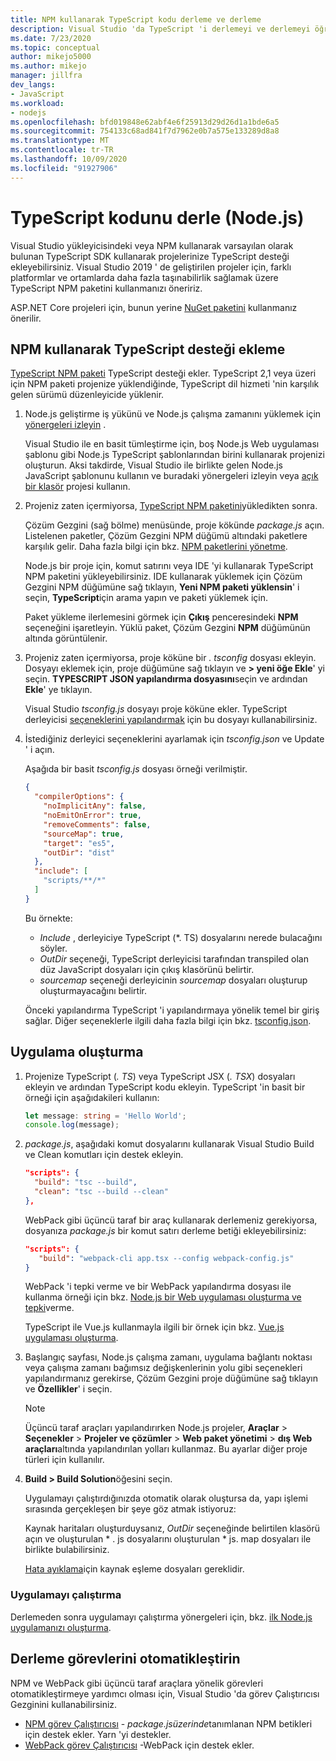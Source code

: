 ```yaml
---
title: NPM kullanarak TypeScript kodu derleme ve derleme
description: Visual Studio 'da TypeScript 'i derlemeyi ve derlemeyi öğrenin.
ms.date: 7/23/2020
ms.topic: conceptual
author: mikejo5000
ms.author: mikejo
manager: jillfra
dev_langs:
- JavaScript
ms.workload:
- nodejs
ms.openlocfilehash: bfd019848e62abf4e6f25913d29d26d1a1bde6a5
ms.sourcegitcommit: 754133c68ad841f7d7962e0b7a575e133289d8a8
ms.translationtype: MT
ms.contentlocale: tr-TR
ms.lasthandoff: 10/09/2020
ms.locfileid: "91927906"
---
```

# <a name="compile-typescript-code-nodejs"></a>TypeScript kodunu derle (Node.js)

Visual Studio yükleyicisindeki veya NPM kullanarak varsayılan olarak bulunan TypeScript SDK kullanarak projelerinize TypeScript desteği ekleyebilirsiniz. Visual Studio 2019 ' de geliştirilen projeler için, farklı platformlar ve ortamlarda daha fazla taşınabilirlik sağlamak üzere TypeScript NPM paketini kullanmanızı öneririz.

ASP.NET Core projeleri için, bunun yerine [NuGet paketini](../javascript/compile-typescript-code-nuget.md) kullanmanız önerilir.

## <a name="add-typescript-support-using-npm"></a>NPM kullanarak TypeScript desteği ekleme

[TypeScript NPM paketi](https://www.npmjs.com/package/typescript) TypeScript desteği ekler. TypeScript 2,1 veya üzeri için NPM paketi projenize yüklendiğinde, TypeScript dil hizmeti 'nin karşılık gelen sürümü düzenleyicide yüklenir.

1. Node.js geliştirme iş yükünü ve Node.js çalışma zamanını yüklemek için [yönergeleri izleyin](../ide/quickstart-nodejs.md?toc=%252fvisualstudio%252fjavascript%252ftoc.json) .

   Visual Studio ile en basit tümleştirme için, boş Node.js Web uygulaması şablonu gibi Node.js TypeScript şablonlarından birini kullanarak projenizi oluşturun. Aksi takdirde, Visual Studio ile birlikte gelen Node.js JavaScript şablonunu kullanın ve buradaki yönergeleri izleyin veya [açık bir klasör](../javascript/develop-javascript-code-without-solutions-projects.md) projesi kullanın.

1. Projeniz zaten içermiyorsa, [TypeScript NPM paketini](https://www.npmjs.com/package/typescript)yükledikten sonra.

   Çözüm Gezgini (sağ bölme) menüsünde, proje kökünde *package.js* açın. Listelenen paketler, Çözüm Gezgini NPM düğümü altındaki paketlere karşılık gelir. Daha fazla bilgi için bkz. [NPM paketlerini yönetme](../javascript/npm-package-management.md).

   Node.js bir proje için, komut satırını veya IDE 'yi kullanarak TypeScript NPM paketini yükleyebilirsiniz. IDE kullanarak yüklemek için Çözüm Gezgini NPM düğümüne sağ tıklayın, **Yeni NPM paketi yüklensin**' i seçin, **TypeScript**için arama yapın ve paketi yüklemek için.

   Paket yükleme ilerlemesini görmek için **Çıkış** penceresindeki **NPM** seçeneğini işaretleyin. Yüklü paket, Çözüm Gezgini **NPM** düğümünün altında görüntülenir.

1. Projeniz zaten içermiyorsa, proje köküne bir *. tsconfig* dosyası ekleyin. Dosyayı eklemek için, proje düğümüne sağ tıklayın ve **> yeni öğe Ekle**' yi seçin. **TYPESCRIPT JSON yapılandırma dosyasını**seçin ve ardından **Ekle**' ye tıklayın.

   Visual Studio *tsconfig.js* dosyayı proje köküne ekler. TypeScript derleyicisi [seçeneklerini yapılandırmak](https://www.typescriptlang.org/docs/handbook/tsconfig-json.html) için bu dosyayı kullanabilirsiniz.

1. İstediğiniz derleyici seçeneklerini ayarlamak için *tsconfig.json* ve Update ' i açın.

   Aşağıda bir basit *tsconfig.js* dosyası örneği verilmiştir.

   ```json
   {
     "compilerOptions": {
       "noImplicitAny": false,
       "noEmitOnError": true,
       "removeComments": false,
       "sourceMap": true,
       "target": "es5",
       "outDir": "dist"
     },
     "include": [
       "scripts/**/*"
     ]
   }
   ```

   Bu örnekte:
   - *Include* , derleyiciye TypeScript (*. TS) dosyalarını nerede bulacağını söyler.
   - *OutDir* seçeneği, TypeScript derleyicisi tarafından transpiled olan düz JavaScript dosyaları için çıkış klasörünü belirtir.
   - *sourcemap* seçeneği derleyicinin *sourcemap* dosyaları oluşturup oluşturmayacağını belirtir.

   Önceki yapılandırma TypeScript 'i yapılandırmaya yönelik temel bir giriş sağlar. Diğer seçeneklerle ilgili daha fazla bilgi için bkz. [tsconfig.json](https://www.typescriptlang.org/docs/handbook/tsconfig-json.html).

## <a name="build-the-application"></a>Uygulama oluşturma

1. Projenize TypeScript (*. TS*) veya TypeScript JSX (*. TSX*) dosyaları ekleyin ve ardından TypeScript kodu ekleyin. TypeScript 'in basit bir örneği için aşağıdakileri kullanın:

   ```typescript
   let message: string = 'Hello World';
   console.log(message);
   ```

1. *package.js*, aşağıdaki komut dosyalarını kullanarak Visual Studio Build ve Clean komutları için destek ekleyin.

   ```json
   "scripts": {
     "build": "tsc --build",
     "clean": "tsc --build --clean"
   },
   ```

   WebPack gibi üçüncü taraf bir araç kullanarak derlemeniz gerekiyorsa, dosyanıza *package.js* bir komut satırı derleme betiği ekleyebilirsiniz:

   ```json
   "scripts": {
      "build": "webpack-cli app.tsx --config webpack-config.js"
   }
   ```

   WebPack 'i tepki verme ve bir WebPack yapılandırma dosyası ile kullanma örneği için bkz. [Node.js bir Web uygulaması oluşturma ve tepki](../javascript/tutorial-nodejs-with-react-and-jsx.md)verme.

   TypeScript ile Vue.js kullanmayla ilgili bir örnek için bkz. [Vue.js uygulaması oluşturma](/javascript/create-application-with-vuejs).

1. Başlangıç sayfası, Node.js çalışma zamanı, uygulama bağlantı noktası veya çalışma zamanı bağımsız değişkenlerinin yolu gibi seçenekleri yapılandırmanız gerekirse, Çözüm Gezgini proje düğümüne sağ tıklayın ve **Özellikler**' i seçin.

   >[!NOTE]
   > Üçüncü taraf araçları yapılandırırken Node.js projeler, **Araçlar**  >  **Seçenekler**  >  **Projeler ve çözümler**  >  **Web paket yönetimi**  >  **dış Web araçları**altında yapılandırılan yolları kullanmaz. Bu ayarlar diğer proje türleri için kullanılır.

1. **Build > Build Solution**öğesini seçin.

   Uygulamayı çalıştırdığınızda otomatik olarak oluştursa da, yapı işlemi sırasında gerçekleşen bir şeye göz atmak istiyoruz:

   Kaynak haritaları oluşturduysanız, *OutDir* seçeneğinde belirtilen klasörü açın ve oluşturulan \* . js dosyalarını oluşturulan \* js. map dosyaları ile birlikte bulabilirsiniz.

   [Hata ayıklama](../javascript/debug-nodejs.md)için kaynak eşleme dosyaları gereklidir.

### <a name="run-the-application"></a>Uygulamayı çalıştırma

Derlemeden sonra uygulamayı çalıştırma yönergeleri için, bkz. [ilk Node.js uygulamanızı oluşturma](/visualstudio/ide/quickstart-nodejs?toc=%2Fvisualstudio%2Fjavascript%2Ftoc.json#run-the-application).

## <a name="automate-build-tasks"></a>Derleme görevlerini otomatikleştirin

NPM ve WebPack gibi üçüncü taraf araçlara yönelik görevleri otomatikleştirmeye yardımcı olması için, Visual Studio 'da görev Çalıştırıcısı Gezginini kullanabilirsiniz.

- [NPM görev Çalıştırıcısı](https://marketplace.visualstudio.com/items?itemName=MadsKristensen.NPMTaskRunner) - *package.jsüzerinde*tanımlanan NPM betikleri için destek ekler. Yarn 'yi destekler.
- [WebPack görev Çalıştırıcısı](https://marketplace.visualstudio.com/items?itemName=MadsKristensen.WebPackTaskRunner) -WebPack için destek ekler.